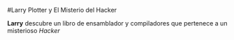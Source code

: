 #Larry Plotter y El Misterio del Hacker

**Larry** descubre un libro de ensamblador y compiladores que pertenece a un misterioso *Hacker*

